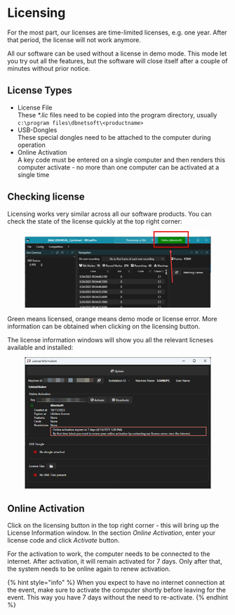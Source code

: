 # Licensing

For the most part, our licenses are time-limited licenses, e.g. one year. After that period, the license will not work anymore.&#x20;

All our software can be used without a license in demo mode. This mode let you try out all the features, but the software will close itself after a couple of minutes without prior notice.&#x20;

## License Types

* License File\
  These _\*.lic_ files need to be copied into the program directory, usually `c:\program files\dbnetsoft\<productname>`
* USB-Dongles\
  These special dongles need to be attached to the computer during operation
* Online Activation\
  A key code must be entered on a single computer and then renders this computer activate - no more than one computer can be activated at a single time

## Checking license

Licensing works very similar across all our software products. You can check the state of the license quickly at the top right corner:&#x20;

<figure><img src="../.gitbook/assets/image.png" alt=""><figcaption></figcaption></figure>

Green means licensed, orange means demo mode or license error. More information can be obtained when clicking on the licensing button.&#x20;

The license information windows will show you all the relevant licneses available and installed:&#x20;

<figure><img src="../.gitbook/assets/image (1).png" alt=""><figcaption></figcaption></figure>

## Online Activation

Click on the licensing button in the top right corner - this will bring up the License Information window. In the section _Online Activation_, enter your license code and click _Activate_ button.&#x20;

For the activation to work, the computer needs to be connected to the internet. After activation, it will remain activated for 7 days. Only after that, the system needs to be online again to renew activation.

{% hint style="info" %}
When you expect to have no internet connection at the event, make sure to activate the computer shortly before leaving for the event. This way you have 7 days without the need to re-activate.&#x20;
{% endhint %}
